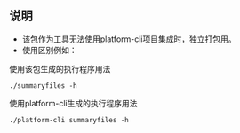 ## 说明

- 该包作为工具无法使用platform-cli项目集成时，独立打包用。
- 使用区别例如：

使用该包生成的执行程序用法

```shell
./summaryfiles -h
```

使用platform-cli生成的执行程序用法

```shell
./platform-cli summaryfiles -h
```